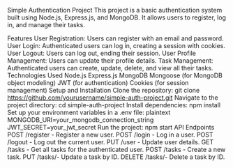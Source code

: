 Simple Authentication Project
This project is a basic authentication system built using Node.js, Express.js, and MongoDB. It allows users to register, log in, and manage their tasks.

Features
User Registration: Users can register with an email and password.
User Login: Authenticated users can log in, creating a session with cookies.
User Logout: Users can log out, ending their session.
User Profile Management: Users can update their profile details.
Task Management: Authenticated users can create, update, delete, and view all their tasks.
Technologies Used
Node.js
Express.js
MongoDB
Mongoose (for MongoDB object modeling)
JWT (for authentication)
Cookies (for session management)
Setup and Installation
Clone the repository:
git clone https://github.com/yourusername/simple-auth-project.git
Navigate to the project directory:
cd simple-auth-project
Install dependencies:
npm install
Set up your environment variables in a .env file:
plaintext
MONGODB_URI=your_mongodb_connection_string
JWT_SECRET=your_jwt_secret
Run the project:
npm start
API Endpoints
POST /register - Register a new user.
POST /login - Log in a user.
POST /logout - Log out the current user.
PUT /user - Update user details.
GET /tasks - Get all tasks for the authenticated user.
POST /tasks - Create a new task.
PUT /tasks/- Update a task by ID.
DELETE /tasks/- Delete a task by ID.
